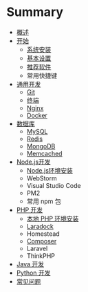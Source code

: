 # Summary

* [概述](README.md)
* [开始](chapter1.md)
  * [系统安装](chapter1/xi-tong-an-zhuang.md)
  * [基本设置](chapter1/ji-ben-she-zhi.md)
  * [推荐软件](chapter1/tui-jian-ruan-jian.md)
  * 常用快捷键
* [通用开发](tong-yong-huan-jing.md)
  * [Git](tong-yong-huan-jing/git.md)
  * [终端](tong-yong-huan-jing/zhong-duan.md)
  * [Nginx](tong-yong-huan-jing/nginx.md)
  * [Docker](tong-yong-huan-jing/docker.md)
* [数据库](shu-ju-ku.md)
  * [MySQL](shu-ju-ku/mysql.md)
  * [Redis](shu-ju-ku/redis.md)
  * [MongoDB](shu-ju-ku/mongodb.md)
  * [Memcached](shu-ju-ku/memcached.md)
* [Node.js开发](nodejskai-fa.md)
  * [Node.js环境安装](nodejskai-fa/nodejshuan-jing-an-zhuang.md)
  * WebStorm
  * Visual Studio Code
  * PM2
  * 常用 npm 包
* [PHP 开发](php-kai-fa.md)
  * [本地 PHP 环境安装](php-kai-fa/ben-di-php-huan-jing-an-zhuang.md)
  * [Laradock](php-kai-fa/laradock.md)
  * Homestead
  * [Composer](php-kai-fa/composer.md)
  * Laravel
  * ThinkPHP
* [Java 开发](java-kai-fa.md)
* [Python 开发](python-kai-fa.md)
* [常见问题](chang-jian-wen-ti.md)

